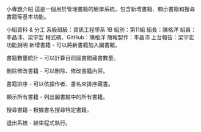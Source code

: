 小專題介紹
這是一個用於管理書籍的簡單系統，包含新增書籍、顯示書籍和搜尋書籍等基本功能。

小組資料 & 分工
系級班級：資訊工程學系 1B
組別：第11組
組長：陳格洋
組員：李晶沛、梁宇宏
程式碼、GitHub：陳格洋
簡報製作：李晶沛
上台報告：梁宇宏
功能說明
新增書籍 - 可以將新書籍加入圖書館。

書籍數量統計 - 可以計算目前圖書館藏書數量。

刪除修改書籍 - 可以刪除、修改書籍內容。

書籍排序 - 可以依據作者、書名來排序藏書。

顯示所有書籍 - 列出圖書館中的所有書籍。

搜尋書籍 - 根據書名搜尋特定書籍。

退出系統 - 結束程式執行。
